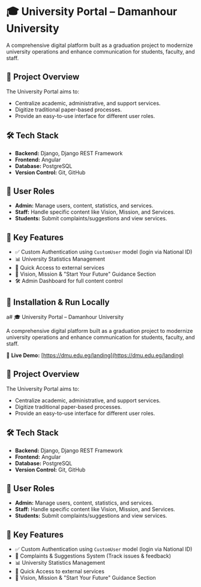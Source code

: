 # 🎓 University Portal – Damanhour University

A comprehensive digital platform built as a graduation project to modernize university operations and enhance communication for students, faculty, and staff.

## 🚀 Project Overview

The University Portal aims to:
- Centralize academic, administrative, and support services.
- Digitize traditional paper-based processes.
- Provide an easy-to-use interface for different user roles.

## 🛠️ Tech Stack

- **Backend:** Django, Django REST Framework
- **Frontend:** Angular
- **Database:** PostgreSQL
- **Version Control:** Git, GitHub

## 👥 User Roles

- **Admin:** Manage users, content, statistics, and services.
- **Staff:** Handle specific content like Vision, Mission, and Services.
- **Students:** Submit complaints/suggestions and view services.

## 🔑 Key Features

- ✅ Custom Authentication using `CustomUser` model (login via National ID)
- 📊 University Statistics Management
- 🔗 Quick Access to external services
- 🧭 Vision, Mission & "Start Your Future" Guidance Section
- 🛠️ Admin Dashboard for full content control

## 🧪 Installation & Run Locally
a# 🎓 University Portal – Damanhour University

A comprehensive digital platform built as a graduation project to modernize university operations and enhance communication for students, faculty, and staff.

🔗 **Live Demo:** [https://dmu.edu.eg/landing](https://dmu.edu.eg/landing)

## 🚀 Project Overview

The University Portal aims to:
- Centralize academic, administrative, and support services.
- Digitize traditional paper-based processes.
- Provide an easy-to-use interface for different user roles.

## 🛠️ Tech Stack

- **Backend:** Django, Django REST Framework
- **Frontend:** Angular
- **Database:** PostgreSQL
- **Version Control:** Git, GitHub

## 👥 User Roles

- **Admin:** Manage users, content, statistics, and services.
- **Staff:** Handle specific content like Vision, Mission, and Services.
- **Students:** Submit complaints/suggestions and view services.

## 🔑 Key Features

- ✅ Custom Authentication using `CustomUser` model (login via National ID)
- 📨 Complaints & Suggestions System (Track issues & feedback)
- 📊 University Statistics Management
- 🔗 Quick Access to external services
- 🧭 Vision, Mission & "Start Your Future" Guidance Section



